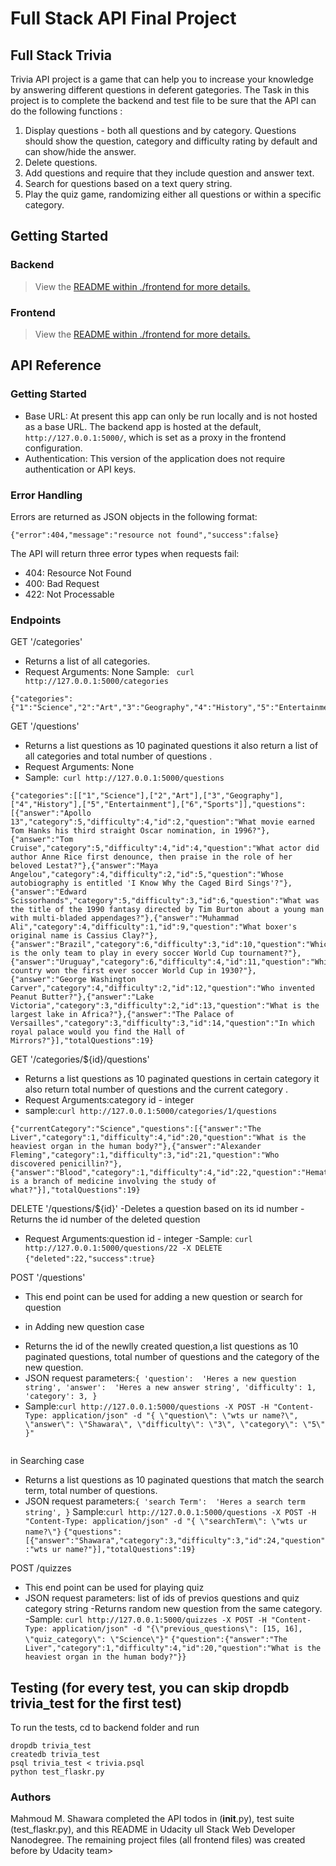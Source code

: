 # Full Stack API Final Project


## Full Stack Trivia

Trivia API project is a game that can help you to increase your knowledge by answering different questions in deferent gategories. The Task in this project is to complete the backend and test file to be sure that the API can do the following functions  :

1. Display questions - both all questions and by category. Questions should show the question, category and difficulty rating by default and can show/hide the answer.
2. Delete questions.
3. Add questions and require that they include question and answer text.
4. Search for questions based on a text query string.
5. Play the quiz game, randomizing either all questions or within a specific category.


## Getting Started


### Backend
>View the [README within ./frontend for more details.](./frontend/README.md)


### Frontend

>View the [README within ./frontend for more details.](./frontend/README.md)



## API Reference

### Getting Started
- Base URL: At present this app can only be run locally and is not hosted as a base URL. The backend app is hosted at the default, `http://127.0.0.1:5000/`, which is set as a proxy in the frontend configuration. 
- Authentication: This version of the application does not require authentication or API keys. 

### Error Handling
Errors are returned as JSON objects in the following format:
```
{"error":404,"message":"resource not found","success":false}
```
The API will return three error types when requests fail:
- 404: Resource Not Found
- 400: Bad Request
- 422: Not Processable 

### Endpoints 
GET '/categories'
- Returns a list of all categories.
- Request Arguments: None
Sample: ``` curl http://127.0.0.1:5000/categories```
```
{"categories":{"1":"Science","2":"Art","3":"Geography","4":"History","5":"Entertainment","6":"Sports"}}
```

GET '/questions'
- Returns a list questions as 10 paginated questions it also return a list of all categories and total number
of questions .
- Request Arguments: None
- Sample:``` curl http://127.0.0.1:5000/questions```
```
{"categories":[["1","Science"],["2","Art"],["3","Geography"],["4","History"],["5","Entertainment"],["6","Sports"]],"questions":[{"answer":"Apollo 13","category":5,"difficulty":4,"id":2,"question":"What movie earned Tom Hanks his third straight Oscar nomination, in 1996?"},{"answer":"Tom Cruise","category":5,"difficulty":4,"id":4,"question":"What actor did author Anne Rice first denounce, then praise in the role of her beloved Lestat?"},{"answer":"Maya Angelou","category":4,"difficulty":2,"id":5,"question":"Whose autobiography is entitled 'I Know Why the Caged Bird Sings'?"},{"answer":"Edward Scissorhands","category":5,"difficulty":3,"id":6,"question":"What was the title of the 1990 fantasy directed by Tim Burton about a young man with multi-bladed appendages?"},{"answer":"Muhammad Ali","category":4,"difficulty":1,"id":9,"question":"What boxer's original name is Cassius Clay?"},{"answer":"Brazil","category":6,"difficulty":3,"id":10,"question":"Which is the only team to play in every soccer World Cup tournament?"},{"answer":"Uruguay","category":6,"difficulty":4,"id":11,"question":"Which country won the first ever soccer World Cup in 1930?"},{"answer":"George Washington Carver","category":4,"difficulty":2,"id":12,"question":"Who invented Peanut Butter?"},{"answer":"Lake Victoria","category":3,"difficulty":2,"id":13,"question":"What is the largest lake in Africa?"},{"answer":"The Palace of Versailles","category":3,"difficulty":3,"id":14,"question":"In which royal palace would you find the Hall of Mirrors?"}],"totalQuestions":19}
```
GET '/categories/${id}/questions'
- Returns a list questions as 10 paginated questions in certain category it also return total number
of questions and the current category .
- Request Arguments:category id - integer
- sample:```curl http://127.0.0.1:5000/categories/1/questions```
```
{"currentCategory":"Science","questions":[{"answer":"The Liver","category":1,"difficulty":4,"id":20,"question":"What is the heaviest organ in the human body?"},{"answer":"Alexander Fleming","category":1,"difficulty":3,"id":21,"question":"Who discovered penicillin?"},{"answer":"Blood","category":1,"difficulty":4,"id":22,"question":"Hematology is a branch of medicine involving the study of what?"}],"totalQuestions":19}
```
DELETE '/questions/${id}'
-Deletes a question based on its id number 
-Returns the id number of the deleted question
- Request Arguments:question id - integer
-Sample: ```curl http://127.0.0.1:5000/questions/22 -X DELETE```
```{"deleted":22,"success":true}```

POST '/questions'
- This end point can be used for adding a new question or search for question
* in Adding new question case 
- Returns the id of the newlly created question,a list questions as 10 paginated questions, total number
of questions and the  category of the new question.
- JSON request parameters:```{
    'question':  'Heres a new question string',
    'answer':  'Heres a new answer string',
    'difficulty': 1,
    'category': 3,
}```
- Sample:```curl http://127.0.0.1:5000/questions -X POST -H "Content-Type: application/json" -d "{ \"question\": \"wts ur name?\", \"answer\": \"Shawara\", \"difficulty\": \"3\", \"category\": \"5\" }"```
```{"created":24,"currentCategory":"Geography","questions":[{"answer":"Apollo 13","category":5,"difficulty":4,"id":2,"question":"What movie earned Tom Hanks his third straight Oscar nomination, in 1996?"},{"answer":"Tom Cruise","category":5,"difficulty":4,"id":4,"question":"What actor did author Anne Rice first denounce, then praise in the role of her beloved Lestat?"},{"answer":"Maya Angelou","category":4,"difficulty":2,"id":5,"question":"Whose autobiography is entitled 'I Know Why the Caged Bird Sings'?"},{"answer":"Edward Scissorhands","category":5,"difficulty":3,"id":6,"question":"What was the title of the 1990 fantasy directed by Tim Burton about a young man with multi-bladed appendages?"},{"answer":"Muhammad Ali","category":4,"difficulty":1,"id":9,"question":"What boxer's original name is Cassius Clay?"},{"answer":"Brazil","category":6,"difficulty":3,"id":10,"question":"Which is the only team to play in every soccer World Cup tournament?"},{"answer":"Uruguay","category":6,"difficulty":4,"id":11,"question":"Which country won the first ever soccer World Cup in 1930?"},{"answer":"George Washington Carver","category":4,"difficulty":2,"id":12,"question":"Who invented Peanut Butter?"},{"answer":"Lake Victoria","category":3,"difficulty":2,"id":13,"question":"What is the largest lake in Africa?"},{"answer":"The Palace of Versailles","category":3,"difficulty":3,"id":14,"question":"In which royal palace would you find the Hall of Mirrors?"}],"totalQuestions":19}
```
 in Searching case 
- Returns a list questions as 10 paginated questions that match the search term, total number
of questions.
- JSON request parameters:```{
    'search Term':  'Heres a search term string',
}```
Sample:```curl http://127.0.0.1:5000/questions -X POST -H "Content-Type: application/json" -d "{ \"searchTerm\": \"wts ur name?\"}```
```{"questions":[{"answer":"Shawara","category":3,"difficulty":3,"id":24,"question":"wts ur name?"}],"totalQuestions":19}```

POST /quizzes
- This end point can be used for playing quiz
- JSON request parameters: list of ids of previos questions and quiz category string
-Returns  random new question from the same category. 
-Sample: ```curl http://127.0.0.1:5000/quizzes -X POST -H "Content-Type: application/json" -d "{\"previous_questions\": [15, 16], \"quiz_category\": \"Science\"}"```
```{"question":{"answer":"The Liver","category":1,"difficulty":4,"id":20,"question":"What is the heaviest organ in the human body?"}}```


## Testing (for every test, you can skip dropdb trivia_test for the first test)
To run the tests, cd to backend folder and run
```
dropdb trivia_test
createdb trivia_test
psql trivia_test < trivia.psql
python test_flaskr.py
```
### Authors
Mahmoud M. Shawara completed the API todos in  (__init__.py), test suite (test_flaskr.py), and this README in Udacity ull Stack Web Developer Nanodegree. The remaining project files (all frontend files) was created before by Udacity team>

